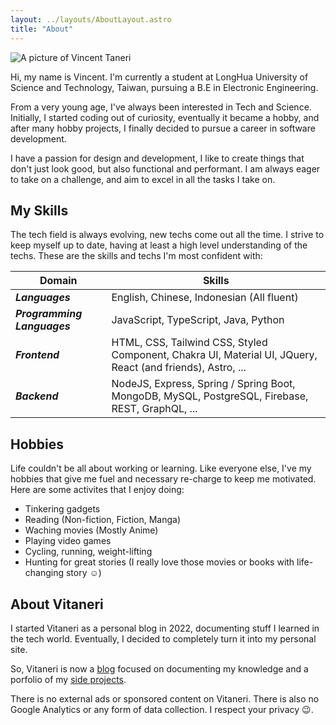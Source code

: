 ```yaml
---
layout: ../layouts/AboutLayout.astro
title: "About"
---
```


<div>
  <img src="/assets/portrait.jpg" class="w-60 mx-auto rounded-full" alt="A picture of Vincent Taneri">
</div>

Hi, my name is Vincent. I'm currently a student at LongHua University of Science and Technology, Taiwan, pursuing a B.E in Electronic Engineering.

From a very young age, I've always been interested in Tech and Science. Initially, I started coding out of curiosity, eventually it became a hobby, and after many hobby projects, I finally decided to pursue a career in software development.

I have a passion for design and development, I like to create things that don't just look good, but also functional and performant. I am always eager to take on a challenge, and aim to excel in all the tasks I take on.

## My Skills

The tech field is always evolving, new techs come out all the time. I strive to keep myself up to date, having at least a high level understanding of the techs.
These are the skills and techs I'm most confident with:

| Domain                      | Skills                                                                                                     |
| --------------------------- | ---------------------------------------------------------------------------------------------------------- |
| **_Languages_**             | English, Chinese, Indonesian (All fluent)                                                                  |
| **_Programming Languages_** | JavaScript, TypeScript, Java, Python                                                                       |
| **_Frontend_**              | HTML, CSS, Tailwind CSS, Styled Component, Chakra UI, Material UI, JQuery, React (and friends), Astro, ... |
| **_Backend_**               | NodeJS, Express, Spring / Spring Boot, MongoDB, MySQL, PostgreSQL, Firebase, REST, GraphQL, ...            |

## Hobbies

Life couldn't be all about working or learning. Like everyone else, I've my hobbies that give me fuel and necessary re-charge to keep me motivated. Here are some activites that I enjoy doing:

- Tinkering gadgets
- Reading (Non-fiction, Fiction, Manga)
- Waching movies (Mostly Anime)
- Playing video games
- Cycling, running, weight-lifting
- Hunting for great stories (I really love those movies or books with life-changing story :relaxed:)

## About Vitaneri

I started Vitaneri as a personal blog in 2022, documenting stuff I learned in the tech world. Eventually, I decided to completely turn it into my personal site.

So, Vitaneri is now a [blog](/posts/) focused on documenting my knowledge and a porfolio of my [side projects](/projects/).

There is no external ads or sponsored content on Vitaneri. There is also no Google Analytics or any form of data collection. I respect your privacy :wink:.
